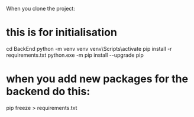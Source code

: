 When you clone the project:

# this is for initialisation
cd BackEnd
python -m venv venv
venv\Scripts\activate
pip install -r requirements.txt
python.exe -m pip install --upgrade pip

# when you add new packages for the backend do this:
pip freeze > requirements.txt
